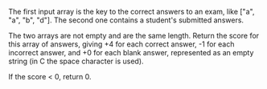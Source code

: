 ﻿The first input array is the key to the correct answers to an exam, like ["a", "a", "b", "d"]. The second one contains a student's submitted answers.

The two arrays are not empty and are the same length. Return the score for this array of answers, giving +4 for each correct answer, -1 for each incorrect answer, and +0 for each blank answer, represented as an empty string (in C the space character is used).

If the score < 0, return 0.